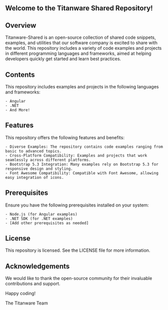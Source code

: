 ## Welcome to the Titanware Shared Repository!

## Overview
Titanware-Shared is an open-source collection of shared code snippets, examples, and utilities that our software company is excited to share with the world. 
This repository includes a variety of code examples and projects in different programming languages and frameworks, aimed at helping developers quickly get 
started and learn best practices.

## Contents
This repository includes examples and projects in the following languages and frameworks:

	- Angular
	- .NET
	- And More!

## Features
This repository offers the following features and benefits:

	- Diverse Examples: The repository contains code examples ranging from basic to advanced topics.
	- Cross-Platform Compatibility: Examples and projects that work seamlessly across different platforms.
	- Bootstrap 5.3 Integration: Many examples rely on Bootstrap 5.3 for responsive design and styling.
	- Font Awesome Compatibility: Compatible with Font Awesome, allowing easy integration of icons.

## Prerequisites
Ensure you have the following prerequisites installed on your system:

	- Node.js (for Angular examples)
	- .NET SDK (for .NET examples)
	- [Add other prerequisites as needed]

## License
This repository is licensed. See the LICENSE file for more information.

## Acknowledgements
We would like to thank the open-source community for their invaluable contributions and support.

Happy coding!

The Titanware Team
